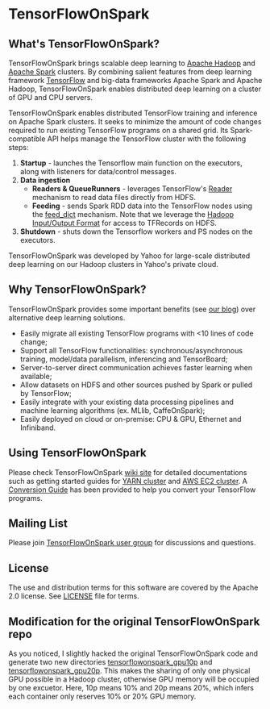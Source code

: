 <!--
Copyright 2017 Yahoo Inc.
Licensed under the terms of the Apache 2.0 license.
Please see LICENSE file in the project root for terms.
-->
# TensorFlowOnSpark

## What's TensorFlowOnSpark?

TensorFlowOnSpark brings scalable deep learning to [Apache Hadoop](http://hadoop.apache.org) and [Apache Spark](http://spark.apache.org)
clusters. By combining salient features from deep learning framework
[TensorFlow](https://www.tensorflow.org) and big-data frameworks
Apache Spark and Apache Hadoop, TensorFlowOnSpark enables distributed
deep learning on a cluster of GPU and CPU servers.

TensorFlowOnSpark enables distributed TensorFlow training and
inference on Apache Spark clusters.  It seeks to minimize the amount
of code changes required to run existing TensorFlow programs on a
shared grid.  Its Spark-compatible API helps manage the TensorFlow
cluster with the following steps:

1. **Startup** - launches the Tensorflow main function on the executors, along with listeners for data/control messages.
1. **Data ingestion**
   - **Readers & QueueRunners** - leverages TensorFlow's [Reader](https://www.tensorflow.org/how_tos/reading_data/#reading_from_files) mechanism to read data files directly from HDFS.
   - **Feeding** - sends Spark RDD data into the TensorFlow nodes using the [feed_dict](https://www.tensorflow.org/how_tos/reading_data/#feeding) mechanism.  Note that we leverage the [Hadoop Input/Output Format](https://github.com/tensorflow/ecosystem/tree/master/hadoop) for access to TFRecords on HDFS.
1. **Shutdown** - shuts down the Tensorflow workers and PS nodes on the executors.

TensorFlowOnSpark was developed by Yahoo for large-scale distributed
deep learning on our Hadoop clusters in Yahoo's private cloud. 


## Why TensorFlowOnSpark?

TensorFlowOnSpark provides some important benefits (see [our
blog](http://yahoohadoop.tumblr.com/post/157196317141/open-sourcing-tensorflowonspark-distributed-deep))
over alternative deep learning solutions.
   * Easily migrate all existing TensorFlow programs with <10 lines of code change;
   * Support all TensorFlow functionalities: synchronous/asynchronous training, model/data parallelism, inferencing and TensorBoard;
   * Server-to-server direct communication achieves faster learning when available;
   * Allow datasets on HDFS and other sources pushed by Spark or pulled by TensorFlow; 
   * Easily integrate with your existing data processing pipelines and machine learning algorithms (ex. MLlib, CaffeOnSpark);
   * Easily deployed on cloud or on-premise: CPU & GPU, Ethernet and Infiniband. 


## Using TensorFlowOnSpark

Please check TensorFlowOnSpark [wiki site](https://github.com/yahoo/TensorFlowOnSpark/wiki) for detailed
documentations such as getting started guides for [YARN
cluster](https://github.com/yahoo/TensorFlowOnSpark/wiki/GetStarted_YARN) and [AWS EC2
cluster](https://github.com/yahoo/TensorFlowOnSpark/wiki/GetStarted_EC2). A [Conversion
Guide](https://github.com/yahoo/TensorFlowOnSpark/wiki/Conversion) has been provided to help you convert
your TensorFlow programs.

## Mailing List

Please join [TensorFlowOnSpark user group](https://groups.google.com/forum/#!forum/TensorFlowOnSpark-users) for discussions and questions.

## License

The use and distribution terms for this software are covered by the Apache 2.0 license.
See [LICENSE](LICENSE) file for terms.

## Modification for the original TensorFlowOnSpark repo

As you noticed, I slightly hacked the original TensorFlowOnSpark code and generate two new directories [tensorflowonspark_gpu10p](https://github.com/WI-KIWI/TensorFlowOnSpark/tree/master/tensorflowonspark_gpu10p) and [tensorflowonspark_gpu20p](https://github.com/WI-KIWI/TensorFlowOnSpark/tree/master/tensorflowonspark_gpu20p). This makes the sharing of only one physical GPU possible in a Hadoop cluster, otherwise GPU memory will be occupied by one excuetor. Here, 10p means 10% and 20p means 20%, which infers each container only reserves 10% or 20% GPU memory.

